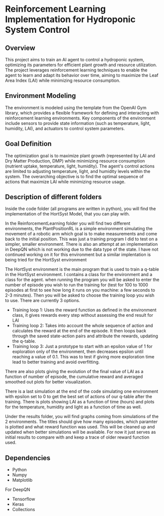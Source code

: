 

# Reinforcement Learning Implementation for Hydroponic System Control

## Overview
This project aims to train an AI agent to control a hydroponic system, optimizing its parameters for efficient plant growth and resource utilization. The project leverages reinforcement learning techniques to enable the agent to learn and adapt its behavior over time, aiming to maximize the Leaf Area Index (LAI) while minimizing resource consumption.

## Environment Modeling
The environment is modeled using the template from the OpenAI Gym library, which provides a flexible framework for defining and interacting with reinforcement learning environments. Key components of the environment include sensors to provide state information (such as temperature, light, humidity, LAI), and actuators to control system parameters.

## Goal Definition
The optimization goal is to maximize plant growth (represented by LAI and Dry Matter Production, DMP) while minimizing resource consumption (nutrient uptake, temperature, light, humidity). The agent's control actions are limited to adjusting temperature, light, and humidity levels within the system. The overarching objective is to find the optimal sequence of actions that maximize LAI while minimizing resource usage.

## Description of different folders
Inside the code folder (all programs are written in python), you will find the implementation of the HortSyst Model, that you can play with.

In the ReinforcementLearning folder you will find two different environments, the PlantPositionRL is a simple environment simulating the movement of a robotic arm which goal is to make measurements and come back to the initial position. This was just a training program I did to test on a simpler, smaller environment. There is also an attempt at an implementation in DeepQN which is not working due to the data type of the state. I have not continued working on it for this environment but a similar implentation is being tried for the HortSyst environment

The HortSyst environment is the main program that is used to train a q-table in the HortSyst environment. I contains a class for the environment and a class for the agent. when running the program you will be asked to enter the number of episode you wish to run the training for (test for 100 to 1000 episodes at first to see how long it runs on you machine: a few seconds to 2-3 minutes). Then you will be asked to choose the training loop you wish to use. There are currently 3 options.

- Training loop 1: Uses the reward function as defined in the environment class, it gives rewards every step without assessing the end result for LAI
- Training loop 2: Takes into account the whole sequence of action and calculates the reward at the end of the episode. It then loops back through the saved state-action pairs and attribute the rewards, updating the q-table.
- Training loop 3: Just a prototype to start with an epsilon value of 1 for exploration only of the environment, then decreases epsilon until reaching a value of 0.1. This was to test if giving more exploration time lead to better training and avoid overfitting.

There are also plots giving the evolution of the final value of LAI as a function of number of episode, the cumulative reward and averaged smoothed out plots for better visualization.

There is a last simulation at the end of the code simulating one environment with epsilon set to 0 to get the best set of actions of our q-table after the training. There is plots showing LAI as a function of time (hours) and plots for the temperature, humidity and light as a function of time as well.

Under the results folder, you will find graphs coming from simulations of the 2 environments. The titles should give how many episodes, which paramter is plotted and what reward function was used. This will be cleaned up and updated when better simulations will be available. For now it just serves as initial results to compare with and keep a trace of older reward function used.

## Dependencies

- Python
- Numpy
- Matplotlib

For DeepQN

- Tensorflow
- Keras
- Collections


